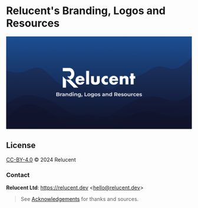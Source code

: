 # Relucent&#x27;s Branding, Logos and Resources

![Relucent's Branding, Logos and Resources Cover Image](cover.png)

## License

[CC-BY-4.0](LICENSE.txt) &copy; 2024 Relucent

### Contact

**Relucent Ltd**: <https://relucent.dev> <<hello@relucent.dev>>

> See [Acknowledgements](ACKNOWLEDGEMENTS.md) for thanks and sources.

